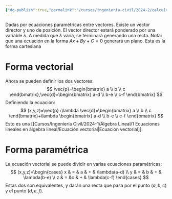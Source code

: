 ```yaml
---
{"dg-publish":true,"permalink":"/cursos/ingenieria-civil/2024-2/calculo-ii/2-funciones-de-varias-variables/2-2-producto-vectorial-ecuaciones-vectoriales-de-rectas-y-planos-en-el-espacio/rectas-en-el-espacio-cartesiano/","tags":["I2MAT1620"]}
---
```


Dadas por ecuaciones paramétricas entre vectores. Existe un vector director y uno de posición.
El vector director estará ponderado por una variable $\lambda$. A medida que $\lambda$ varía, se terminará generando una recta.
Notar que una ecuación en la forma $Ax+By+C=0$ generará un plano. Esta es la forma cartesiana
# Forma vectorial
Ahora se pueden definir los dos vectores:
$$
\vec{p}=\begin{bmatrix}
a \\
b \\
c
\end{bmatrix},\vec{d}=\begin{bmatrix}
a-d \\
b-e \\
c-f
\end{bmatrix}
$$
Definiendo la ecuación:
$$
(x,y,z)=\vec{p}+\lambda \vec{d}=\begin{bmatrix}
a \\
b \\
c
\end{bmatrix}+\lambda \begin{bmatrix}
a-d \\
b-e \\
c-f
\end{bmatrix}
$$
Esto es una [[Cursos/Ingeniería Civil/2024-1/Álgebra Lineal/1 Ecuaciones lineales en álgebra lineal/Ecuación vectorial\|Ecuación vectorial]].
# Forma paramétrica
La ecuación vectorial se puede dividir en varias ecuaciones paramétricas:
$$
(x,y,z)=\begin{cases}
x & = & a & + & \lambda(a-d) \\
y & = & b & + & \lambda(b-e) \\
z & =  &c & + & \lambda(c-f)   
\end{cases}
$$
Estas dos son equivalentes, y darán una recta que pasa por el punto $(a,b,c)$ y el punto $(d,e,f)$.
